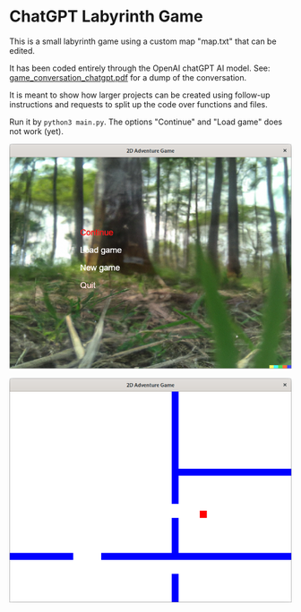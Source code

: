 # ChatGPT Labyrinth Game

This is a small labyrinth game using a custom map "map.txt" that can be edited.

It has been coded entirely through the OpenAI chatGPT AI model. See: [game_conversation_chatgpt.pdf](game_conversation_chatgpt.pdf) for a dump of the conversation.

It is meant to show how larger projects can be created using follow-up instructions and requests to split up the code over functions and files.

Run it by `python3 main.py`. The options "Continue" and "Load game" does not work (yet).

![Screenshot of Menu](docs/screenshot_menu.png?raw=true "Screenshot of Menu")

![Screenshot of Gameplay](docs/screenshot_gameplay.png?raw=true "Screenshot of Gameplay")

